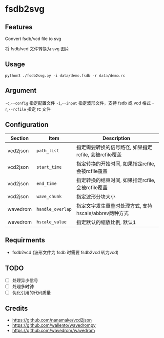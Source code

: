 # fsdb2svg

## Features

Convert fsdb/vcd file to svg

将 fsdb/vcd 文件转换为 svg 图片

## Usage

```
python3 ./fsdb2svg.py -i data/demo.fsdb -r data/demo.rc
```

## Argument

`-c`,`--config` 指定配置文件
`-i`,`--input` 指定波形文件，支持 fsdb 或 vcd 格式
`-r`,`--rcfile` 指定 rc 文件

## Configuration

Section  | Item             | Description
-------  | ----             | -----------
vcd2json | `path_list`      | 指定需要转换的信号路径, 如果指定rcfile, 会被rcfile覆盖
vcd2json | `start_time`     | 指定转换的开始时间, 如果指定rcfile, 会被rcfile覆盖
vcd2json | `end_time`       | 指定转换的结束时间, 如果指定rcfile, 会被rcfile覆盖
vcd2json | `wave_chunk`     | 指定波形分块大小
wavedrom | `handle_overlap` | 指定文字发生重叠时处理方式, 支持hscale/abbrev两种方式
wavedrom | `hscale_value`   | 指定默认的缩放比例, 默认1


## Requirments

- fsdb2vcd (波形文件为 fsdb 时需要 fsdb2vcd 转为vcd)

## TODO
- [ ] 处理异步信号
- [ ] 处理多时钟
- [ ] 优化引用的代码质量

## Credits

- https://github.com/nanamake/vcd2json
- https://github.com/wallento/wavedrompy
- https://github.com/wavedrom/wavedrom
